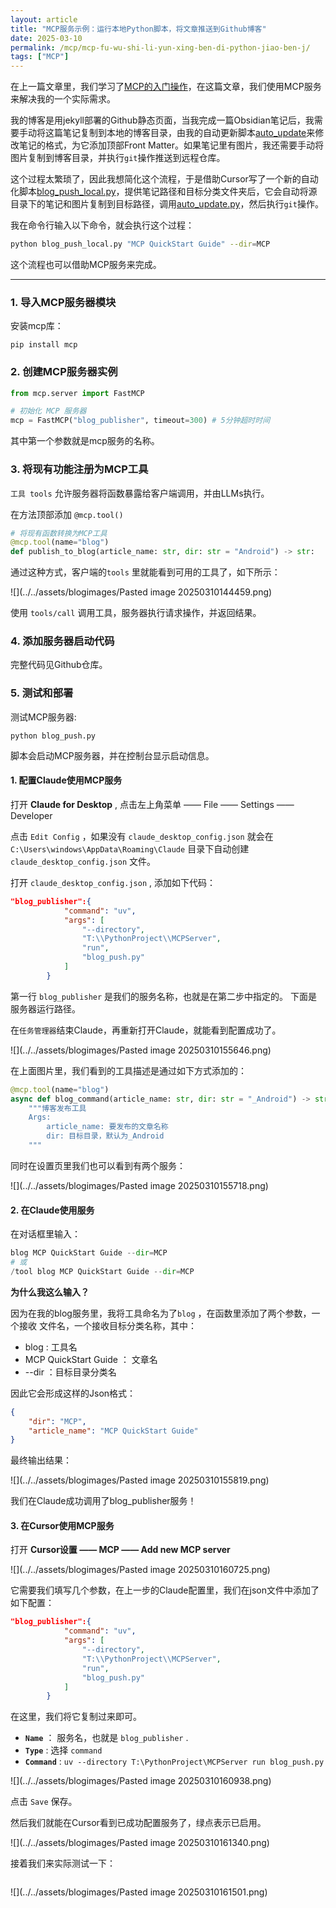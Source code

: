 ```yaml
---
layout: article
title: "MCP服务示例：运行本地Python脚本，将文章推送到Github博客"
date: 2025-03-10
permalink: /mcp/mcp-fu-wu-shi-li-yun-xing-ben-di-python-jiao-ben-j/
tags: ["MCP"]
---
```


 
在上一篇文章里，我们学习了[MCP的入门操作](https://carrie-l.github.io/mcp/mcp-quickstart-guide/)，在这篇文章，我们使用MCP服务来解决我的一个实际需求。

我的博客是用jekyll部署的Github静态页面，当我完成一篇Obsidian笔记后，我需要手动将这篇笔记复制到本地的博客目录，由我的自动更新脚本[auto_update](https://github.com/Carrie-L/carrie-l.github.io/blob/main/auto_update.py)来修改笔记的格式，为它添加顶部Front Matter。如果笔记里有图片，我还需要手动将图片复制到博客目录，并执行`git`操作推送到远程仓库。

这个过程太繁琐了，因此我想简化这个流程，于是借助Cursor写了一个新的自动化脚本[blog_push_local.py]()，提供笔记路径和目标分类文件夹后，它会自动将源目录下的笔记和图片复制到目标路径，调用[auto_update.py](https://github.com/Carrie-L/carrie-l.github.io/blob/main/auto_update.py)，然后执行`git`操作。

我在命令行输入以下命令，就会执行这个过程：

```sh
python blog_push_local.py "MCP QuickStart Guide" --dir=MCP
```

这个流程也可以借助MCP服务来完成。

---

### 1. 导入MCP服务器模块 

安装mcp库：

```
pip install mcp
```

### 2. 创建MCP服务器实例 

```python
from mcp.server import FastMCP

# 初始化 MCP 服务器
mcp = FastMCP("blog_publisher", timeout=300) # 5分钟超时时间
```

其中第一个参数就是mcp服务的名称。

### 3. 将现有功能注册为MCP工具 

`工具 tools` 允许服务器将函数暴露给客户端调用，并由LLMs执行。

在方法顶部添加 `@mcp.tool()` 
```python
# 将现有函数转换为MCP工具
@mcp.tool(name="blog")
def publish_to_blog(article_name: str, dir: str = "Android") -> str:
```

通过这种方式，客户端的`tools` 里就能看到可用的工具了，如下所示：

![](../../assets/blogimages/Pasted image 20250310144459.png)

使用 `tools/call` 调用工具，服务器执行请求操作，并返回结果。

### 4. 添加服务器启动代码 

完整代码见Github仓库。

### 5. 测试和部署

测试MCP服务器:

```
python blog_push.py
```

脚本会启动MCP服务器，并在控制台显示启动信息。

#### 1. 配置Claude使用MCP服务

打开 **Claude for Desktop** , 点击左上角菜单 —— File —— Settings —— Developer

点击 `Edit Config` ，如果没有 `claude_desktop_config.json` 就会在  `C:\Users\windows\AppData\Roaming\Claude` 目录下自动创建 `claude_desktop_config.json` 文件。

打开 `claude_desktop_config.json` , 添加如下代码：

```json
"blog_publisher":{
            "command": "uv",
            "args": [
                "--directory",
                "T:\\PythonProject\\MCPServer",
                "run",
                "blog_push.py"
            ]
        }
```

第一行 `blog_publisher` 是我们的服务名称，也就是在第二步中指定的。
下面是服务器运行路径。

在`任务管理器`结束Claude，再重新打开Claude，就能看到配置成功了。

![](../../assets/blogimages/Pasted image 20250310155646.png)

在上面图片里，我们看到的工具描述是通过如下方式添加的：
```python
@mcp.tool(name="blog")
async def blog_command(article_name: str, dir: str = "_Android") -> str:
    """博客发布工具
    Args:
        article_name: 要发布的文章名称
        dir: 目标目录，默认为_Android
    """
```

同时在设置页里我们也可以看到有两个服务：

![](../../assets/blogimages/Pasted image 20250310155718.png)

#### 2. 在Claude使用服务

在对话框里输入：
```python
blog MCP QuickStart Guide --dir=MCP
# 或
/tool blog MCP QuickStart Guide --dir=MCP
```

**为什么我这么输入？**

因为在我的blog服务里，我将工具命名为了`blog` ，在函数里添加了两个参数，一个接收 文件名，一个接收目标分类名称，其中：

- blog : 工具名
- MCP QuickStart Guide ： 文章名
- --dir ：目标目录分类名

因此它会形成这样的Json格式：

```json
{
	"dir": "MCP",
	"article_name": "MCP QuickStart Guide"
}
```

最终输出结果：

![](../../assets/blogimages/Pasted image 20250310155819.png)

我们在Claude成功调用了blog_publisher服务！

#### 3. 在Cursor使用MCP服务

打开 **Cursor设置 —— MCP —— Add new MCP server**

![](../../assets/blogimages/Pasted image 20250310160725.png)

它需要我们填写几个参数，在上一步的Claude配置里，我们在json文件中添加了如下配置：

```json
"blog_publisher":{
            "command": "uv",
            "args": [
                "--directory",
                "T:\\PythonProject\\MCPServer",
                "run",
                "blog_push.py"
            ]
        }
```

在这里，我们将它复制过来即可。

- **`Name`** ： 服务名，也就是 `blog_publisher` .
- **`Type`** : 选择 `command`
- **`Command`** : `uv --directory T:\PythonProject\MCPServer run blog_push.py` 

![](../../assets/blogimages/Pasted image 20250310160938.png)

点击 `Save` 保存。

然后我们就能在Cursor看到已成功配置服务了，绿点表示已启用。

![](../../assets/blogimages/Pasted image 20250310161340.png)

接着我们来实际测试一下：

```

```

![](../../assets/blogimages/Pasted image 20250310161501.png)
